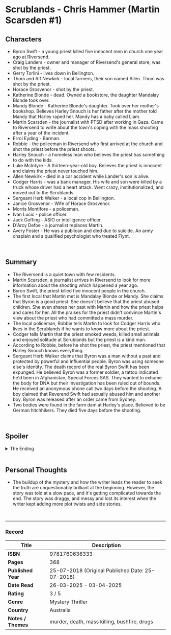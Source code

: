 # Scrublands - Chris Hammer (Martin Scarsden #1)

## Characters
* Byron Swift - a young priest killed five innocent men in church one year ago at Riversend.
* Craig Landers - owner and manager of Riversend's general store, was shot by the priest.
* Gerry Torlini - lives down in Bellington.
* Thom and Alf Newkirk - local farmers, their son named Allen. Thom was shot by the priest.
* Horace Grosvenor - shot by the priest.
* Katherine Blonde - dead. Owned a bookstore, the daughter Mandalay Blonde took over.
* Mandy Blonde - Katherine Blonde's daughter. Took over her mother's bookshop. Believes Harley Snouch is her father after the mother told Mandy that Harley raped her. Mandy has a baby called Liam.
* Martin Scarsden - the journalist with PTSD after working in Gaza. Came to Riversend to write about the town's coping with the mass shooting after a year of the incident.
* Errol Eyding - Barman.
* Robbie - the policeman in Riversend who first arrived at the church and shot the priest before the priest shoots.
* Harley Snouch - a homeless man who believes the priest has something to do with the kids.
* Luke McIntyre - A thirteen-year-old boy. Believes the priest is innocent and claims the priest never touched him.
* Allen Newkirk - died in a car accident while Lander's son is alive.
* Codger Harris - was a bank manager. His wife and son were killed by a truck whose driver had a heart attack. Went crazy, institutionalized, and moved out to the Scrublands. 
* Sergeant Herb Walker - a local cop in Bellington.
* Janice Grosvenor - Wife of Horace Grosvenor.
* Morris Montifore - a policeman.
* Ivan Lucic - police officer.
* Jack Goffing - ASIO or intelligence officer.
* D'Arcy Defoe - a journalist replaces Martin.
* Avery Foster - He was a publican and died due to suicide. An army chaplain and a qualified psychologist who treated Flynt.

<br>

## Summary
- The Riversend is a quiet town with few residents.
- Martin Scarsden, a journalist arrives in Riversend to look for more information about the shooting which happened a year ago.
- Byron Swift, the priest killed five innocent people in the church.
- The first local that Martin met is Mandalay Blonde or Mandy. She claims that Byron is a good priest. She doesn't believe that the priest abused children. She even shares her past with Martin and how the priest helps and cares for her. All the praises for the priest didn't convince Martin's view about the priest who had committed a mass murder.
- The local policeman, Robbie tells Martin to look for Codger Harris who lives in the Scrublands if he wants to know more about the priest.
- Codger tells Martin that the priest smoked weeds, killed small animals and enjoyed solitude at Scrublands but the priest is a kind man.
- According to Robbie, before he shot the priest, the priest mentioned that Harley Snouch knows everything.
- Sergeant Herb Walker claims that Byron was a man without a past and protected by powerful and influential people. Byron was using someone else's identity. The death record of the real Byron Swift has been expunged. He believed Byron was a former soldier, a tattoo indicated he'd been in Afghanistan, Special Forces SAS. They wanted to exhume the body for DNA but their investigation has been ruled out of bounds. He received an anonymous phone call two days before the shooting. A boy claimed that Reverend Swift had sexually abused him and another boy. Byron was released after an order came from Sydney. 
- Two bodies were found in the farm dam at Harley's place. Believed to be German hitchhikers. They died five days before the shooting.

<br>

## Spoiler
<details>
  <summary>The Ending</summary>
  
- Craig Landers was one of the victims killed in the shooting. Fran Landers, wife of Craig Landers has an affair with Byron. Byron also was in a relationship with Mandy and Liam is their son.
- There are no convicted rape records against Harley. Harley denied that Mandy was his daughter. He asks Martin to persuade her to take the DNA test or else he will sue Martin for defamation.
- Sergeant Herb Walker commits suicide and leaves a note, blaming Martin's article about police not investigating the dead tourists.
- Byron's real name was Julian Flynt. He was a fugitive. He was an Australian soldier, wanted for war crimes. Harley Snouch went to ASIO to reveal Byron's real identity.
- Jamie Landers (son of Craig and Fran Landers) and Allen Newkirk (son of Thom and Alf Newkirk) raped and killed the backpackers.
- Jamie and Allen made up stories about the priest sexually abusing them because the priest found the dead backpackers. They planned to kill the priest and accuse the priest that he wanted to molest them and also made the priest to be blamed for the two dead backpackers. Jamie told Sergeant Herb that Byron molested him and Walker told Jamie's dad. Fran told Jamie's father not to confront Byron because the priest was planning to leave the town. Jamie later revealed to his father that the accusation of the abuse was untrue. His father Craig is abusive to his mother.
- Byron and Avery were involved in growing marijuana to supply the Reapers (bikies gang) and the money was sent to the orphanage in Afghanistan. Jason Moore owns the shed for the marijuana. The Reapers were using Riversend as a staging point. 
- Harley was caught when trying to forge a paternity test result to claim that he and Mandy are half-siblings. He tried to forge a letter that claims that his father was the one who raped Katherine. Harley wanted to gain sympathy from Mandy so he could get a cut of Mandy's inheritance from Eric Snouch, Harley's father. Harley was also involved in the drug operation by providing water to the shed.
- Fran told Byron that Craig and his friends were abusive although she doesn't have any evidence against the friends. This triggered Byron to kill Craig to save Fran from her abusive husband but also killed the friends. Byron also believes Craig and his friends killed the backpackers.
</details>

<br>

## Personal Thoughts
- The buildup of the mystery and how the writer leads the reader to seek the truth are unquestionably brilliant at the beginning. However, the story was told at a slow pace, and it's getting complicated towards the end. The story was draggy, and messy and lost its interest when the writer kept adding more plot twists and side stories.

<br>

***
### Record
| Title | Description |
| -- | -- |
| **ISBN** | 9781760636333 |
| **Pages** | 368 |
| **Published Year** | 25-07-2018 (Original Published Date: 25-07-2018) |
| **Date Read** | 26-03-2025 - 03-04-2025 |
| **Rating** | 3 / 5 |
| **Genre** | Mystery Thriller |
| **Country** | Australia |
| **Notes / Themes** | murder, death, mass killing, bushfire, drugs | 

